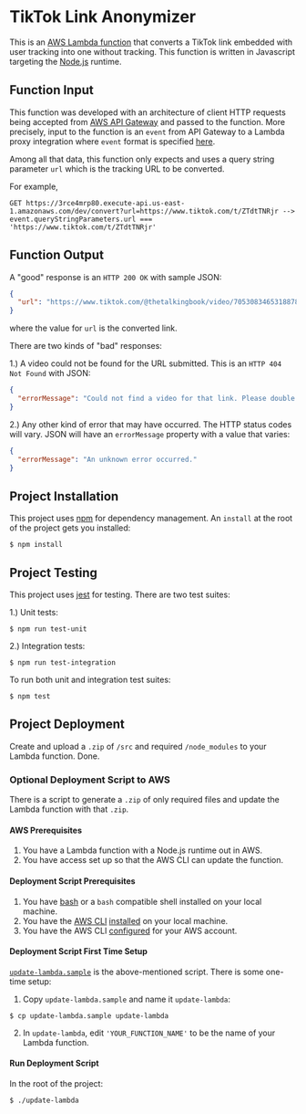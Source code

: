 # TikTok Link Anonymizer

This is an [AWS Lambda function](https://aws.amazon.com/lambda) that converts a
TikTok link embedded with user tracking into one without tracking. This function
is written in Javascript targeting the [Node.js](https://nodejs.org) runtime.

## Function Input

This function was developed with an architecture of client HTTP requests being
accepted from
[AWS API Gateway](https://aws.amazon.com/api-gateway) and passed to the
function.
More precisely, input to the function is an `event` from API Gateway to a Lambda
proxy integration where `event` format is specified
[here](https://docs.aws.amazon.com/apigateway/latest/developerguide/set-up-lambda-proxy-integrations.html#api-gateway-simple-proxy-for-lambda-input-format).

Among all that data, this function only expects and uses a query string
parameter `url` which is the tracking URL to be converted.

For example,

```text
GET https://3rce4mrp80.execute-api.us-east-1.amazonaws.com/dev/convert?url=https://www.tiktok.com/t/ZTdtTNRjr --> event.queryStringParameters.url === 'https://www.tiktok.com/t/ZTdtTNRjr'
```

## Function Output

A "good" response is an `HTTP 200 OK` with sample JSON:

```json
{
  "url": "https://www.tiktok.com/@thetalkingbook/video/7053083465318878511"
}
```

where the value for `url` is the converted link.

There are two kinds of "bad" responses:

1.) A video could not be found for the URL submitted. This is an
`HTTP 404 Not Found` with JSON:

```json
{
  "errorMessage": "Could not find a video for that link. Please double check and try again."
}
```

2.) Any other kind of error that may have occurred. The HTTP status codes will
vary. JSON will have an `errorMessage` property with a value that varies:

```json
{
  "errorMessage": "An unknown error occurred."
}
```

## Project Installation

This project uses [npm](https://www.npmjs.com) for dependency management. An
`install` at the root of the project gets you installed:

```text
$ npm install
```

## Project Testing

This project uses [jest](https://jestjs.io) for testing. There are two test
suites:

1.) Unit tests:

```text
$ npm run test-unit
```

2.) Integration tests:

```text
$ npm run test-integration
```

To run both unit and integration test suites:

```text
$ npm test
```

## Project Deployment

Create and upload a `.zip` of `/src` and required `/node_modules` to your Lambda
function. Done.

### Optional Deployment Script to AWS

There is a script to generate a `.zip` of only required files and update the
Lambda function with that `.zip`.

#### AWS Prerequisites

1. You have a Lambda function with a Node.js runtime out in AWS.
2. You have access set up so that the AWS CLI can update the function.

#### Deployment Script Prerequisites

1. You have [bash](https://www.gnu.org/software/bash/) or a `bash` compatible
   shell installed on your local machine.
2. You have
   the [AWS CLI](https://docs.aws.amazon.com/cli/latest/userguide/cli-chap-welcome.html)
   [installed](https://docs.aws.amazon.com/cli/latest/userguide/getting-started-install.html)
   on your local machine.
3. You have the AWS
   CLI [configured](https://docs.aws.amazon.com/cli/latest/userguide/cli-chap-configure.html)
   for your AWS account.

#### Deployment Script First Time Setup

[`update-lambda.sample`](update-lambda.sample) is the above-mentioned script.
There is some one-time setup:

1. Copy `update-lambda.sample` and name it `update-lambda`:

```text
$ cp update-lambda.sample update-lambda
```

2. In `update-lambda`, edit `'YOUR_FUNCTION_NAME'` to be the name of your Lambda
   function.

#### Run Deployment Script

In the root of the project:

```text
$ ./update-lambda
```

